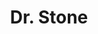 ---
layout: lecteur.njk
tags : stone

title : Dr. Stone
episode : 011
saison : 1
iframe : https://dood.to/e/ksaogeb12l00

cc :  VostFr
---